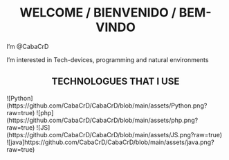 <h1 align="center"> WELCOME / BIENVENIDO / BEM-VINDO</h1>
<p>I’m @CabaCrD </p>

<p> I’m interested in Tech-devices, programming and natural environments</p>
<h2 align="center"> TECHNOLOGUES THAT I USE</h2>
![Python](https://github.com/CabaCrD/CabaCrD/blob/main/assets/Python.png?raw=true)
![php](https://github.com/CabaCrD/CabaCrD/blob/main/assets/php.png?raw=true)
![JS](https://github.com/CabaCrD/CabaCrD/blob/main/assets/JS.png?raw=true)
![java]https://github.com/CabaCrD/CabaCrD/blob/main/assets/java.png?raw=true)

<!---
CabaCrD/CabaCrD is a ✨ special ✨ repository because its `README.md` (this file) appears on your GitHub profile.
You can click the Preview link to take a look at your changes.
--->
